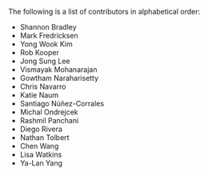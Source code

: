 The following is a list of contributors in alphabetical order:

- Shannon Bradley
- Mark Fredricksen
- Yong Wook Kim
- Rob Kooper
- Jong Sung Lee
- Vismayak Mohanarajan
- Gowtham Naraharisetty
- Chris Navarro
- Katie Naum
- Santiago Núñez-Corrales
- Michal Ondrejcek
- Rashmil Panchani
- Diego Rivera
- Nathan Tolbert
- Chen Wang
- Lisa Watkins
- Ya-Lan Yang

